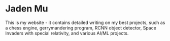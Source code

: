 # Jaden Mu

This is my website - it contains detailed writing on my best projects, such as a chess engine, gerrymandering program, RCNN object detector, Space Invaders with special relativity, and various AI/ML projects.
